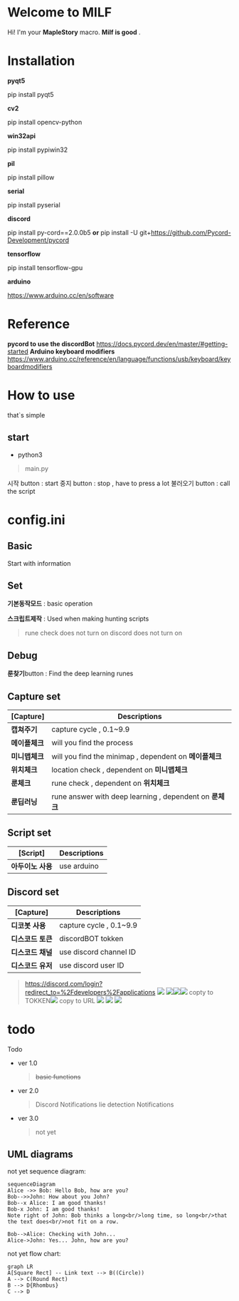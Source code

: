 # Welcome to MILF

Hi! I'm your  **MapleStory** macro. 
 **Milf is good** .


# Installation

**pyqt5**

pip install pyqt5

**cv2**

pip install opencv-python

**win32api**

pip install pypiwin32

**pil**

pip install pillow

**serial**

pip install pyserial

**discord**

pip install py-cord==2.0.0b5 **or** pip install -U git+https://github.com/Pycord-Development/pycord

**tensorflow**

pip install tensorflow-gpu

**arduino**

https://www.arduino.cc/en/software


# Reference

**pycord to use the discordBot**
https://docs.pycord.dev/en/master/#getting-started
 **Arduino keyboard modifiers**
https://www.arduino.cc/reference/en/language/functions/usb/keyboard/keyboardmodifiers

# How to use

that`s simple

## start
- python3
> main.py

시작 button : start
중지 button : stop , have to press a lot
불러오기 button : call the script

# config.ini

## Basic

Start with information

## Set

**기본동작모드** : basic operation

**스크립트제작** : Used when making hunting scripts
>rune check does not turn on
>discord does not turn on

## Debug

**룬찾기**button : Find the deep learning runes

## Capture set

| [Capture]  | Descriptions  |
|--|--|
| **캡쳐주기** | capture cycle , 0.1~9.9 |
| **메이플체크** | will you find the process |
| **미니맵체크**  | will you find the minimap  , dependent on **메이플체크** |
| **위치체크**  | location check , dependent on **미니맵체크** |
| **룬체크** | rune check , dependent on **위치체크** |
| **룬딥러닝** | rune answer with deep learning , dependent on **룬체크**  |


## Script set

| [Script]  | Descriptions  |
|--|--|
| **아두이노 사용** | use arduino |

## Discord set
| [Capture]  | Descriptions  |
|--|--|
| **디코봇 사용** | capture cycle , 0.1~9.9 |
| **디스코드 토큰** | discordBOT tokken |
| **디스코드 채널** | use discord channel ID |
| **디스코드 유저**  | use discord user ID |


>https://discord.com/login?redirect_to=%2Fdevelopers%2Fapplications
![](https://blog.kakaocdn.net/dn/cpmPMG/btrhKsmI6jA/BPfla461JqD2m4oqT1sTj0/img.webp)
>![](https://blog.kakaocdn.net/dn/C8Wml/btrhOG4viaJ/ObVfRfAZh3sMK5ZeaIr9VK/img.webp)![](https://blog.kakaocdn.net/dn/bIxFW0/btrhLSrXBSg/TUZIKNbqTDtcKvxAmUd5g0/img.webp)![](https://blog.kakaocdn.net/dn/t6Yst/btrhN3sfwBB/sKy8qZ2LKe17LTfNXssqjk/img.webp)
>copty to TOKKEN![](https://blog.kakaocdn.net/dn/dQS0Z3/btrhMJOqYTq/v6Nd5t1rwF9akHaC4tKMBk/img.webp)
>copy to URL
>![](https://blog.kakaocdn.net/dn/bW7LSI/btrhOIab8hw/ajFrwbfrlKqAKObhUZnYzk/img.webp)
>![](https://blog.kakaocdn.net/dn/blDB9w/btrqM4w40Su/SC7VKeOVSnKTD46lCQNK40/img.png)
>![](https://blog.kakaocdn.net/dn/Q4WMV/btrqR0NW20m/GAbM040w1vQKMws1ouRYzK/img.png)



# todo

Todo

- ver 1.0  
	> ~~basic functions~~
- ver 2.0
	> Discord Notifications
	> lie detection Notifications
- ver 3.0
	> not yet




## UML diagrams

not yet sequence diagram:

```mermaid
sequenceDiagram
Alice ->> Bob: Hello Bob, how are you?
Bob-->>John: How about you John?
Bob--x Alice: I am good thanks!
Bob-x John: I am good thanks!
Note right of John: Bob thinks a long<br/>long time, so long<br/>that the text does<br/>not fit on a row.

Bob-->Alice: Checking with John...
Alice->John: Yes... John, how are you?
```

not yet flow chart:

```mermaid
graph LR
A[Square Rect] -- Link text --> B((Circle))
A --> C(Round Rect)
B --> D{Rhombus}
C --> D
```
